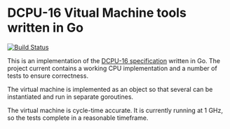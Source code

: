 DCPU-16 Vitual Machine tools written in Go
==========================================

[![Build Status](https://travis-ci.org/markcol/dcpu16.png?branch=master)](https://travis-ci.org/markcol/dcpu16)

This is an implementation of the
[DCPU-16 specification](http://0x10c.com/doc/dcpu-16.txt) written in Go. The
project current contains a working CPU implementation and a number of tests to
ensure correctness.

The virtual machine is implemented as an object so that several can be
instantiated and run in separate goroutines.

The virtual machine is cycle-time accurate. It is currently running at 1 GHz,
so the tests complete in a reasonable timeframe.

